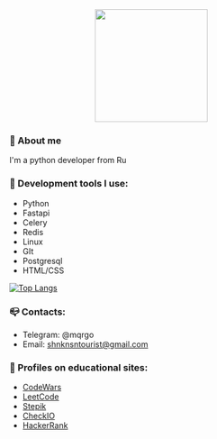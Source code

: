 <div id="header" align="center">
  <img src="https://media.giphy.com/media/v1.Y2lkPTc5MGI3NjExcWNjOHJ0bnN2b2FoY3Frenc4OWp5cmpjMzA4eGh5dnN6anRuNmF4dSZlcD12MV9pbnRlcm5hbF9naWZfYnlfaWQmY3Q9cw/e8hxrpXhsvzH5gqr6V/giphy.gif" width="200"/>
</div>

### :snake: About me
I'm a python developer from Ru

### :hammer: Development tools I use:
- Python 
- Fastapi
- Celery
- Redis
- Linux
- GIt
- Postgresql
- HTML/CSS

[![Top Langs](https://github-readme-stats.vercel.app/api/top-langs/?username=mqrgo&layout=compact&theme=vision-friendly-dark)](https://github.com/anuraghazra/github-readme-stats)

### :mailbox_closed: Contacts:
- Telegram: @mqrgo
- Email: shnknsntourist@gmail.com

### :closed_book: Profiles on educational sites:
- <a href="https://www.codewars.com/users/mqrgoQT">CodeWars</a>
- <a href="https://leetcode.com/mqrgo/">LeetCode</a>
- <a href="https://stepik.org/users/592119580/profile">Stepik</a>
- <a href="https://py.checkio.org/user/mqrgo/">CheckIO</a>
- <a href="https://www.hackerrank.com/profile/shinkansentouri1">HackerRank</a>


